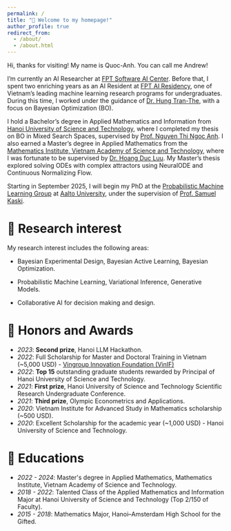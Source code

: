 ```yaml
---
permalink: /
title: "🚀 Welcome to my homepage!"
author_profile: true
redirect_from: 
  - /about/
  - /about.html
---
```


Hi, thanks for visiting! My name is Quoc-Anh. You can call me Andrew! 

I’m currently an AI Researcher at [FPT Software AI Center](https://www.facebook.com/aic.fsoft/). Before that, I spent two enriching years as an AI Resident at [FPT AI Residency](https://wp.fpt-aic.com/ai-residency/), one of Vietnam’s leading machine learning research programs for undergraduates. During this time, I worked under the guidance of [Dr. Hung Tran-The](https://scholar.google.com/citations?user=um-FS-gAAAAJ&hl=en), with a focus on Bayesian Optimization (BO).

I hold a Bachelor’s degree in Applied Mathematics and Information from [Hanoi University of Science and Technology](https://hust.edu.vn/en/), where I completed my thesis on BO in Mixed Search Spaces, supervised by [Prof. Nguyen Thi Ngoc Anh](https://scholar.google.com/citations?user=x-H87vsAAAAJ&hl=en). I also earned a Master’s degree in Applied Mathematics from the [Mathematics Institute, Vietnam Academy of Science and Technology](http://math.ac.vn/en/trang-chu/gioi-thieu-vien-toan.html), where I was fortunate to be supervised by [Dr. Hoang Duc Luu](https://scholar.google.com/citations?user=GEt6qKUAAAAJ&hl=en). My Master’s thesis explored solving ODEs with complex attractors using NeuralODE and Continuous Normalizing Flow.

Starting in September 2025, I will begin my PhD at the [Probabilistic Machine Learning Group](https://research.cs.aalto.fi/pml/) at [Aalto University](https://www.aalto.fi/en), under the supervision of [Prof. Samuel Kaski](https://kaski-lab.com/).

🔬 Research interest
======
My research interest includes the following areas:

* Bayesian Experimental Design, Bayesian Active Learning, Bayesian Optimization.

* Probabilistic Machine Learning, Variational Inference, Generative Models.

* Collaborative AI for decision making and design.


🏅 Honors and Awards
======
* *2023*: **Second prize**, Hanoi LLM Hackathon.
* *2022*: Full Scholarship for Master and Doctoral Training in Vietnam (~5,000 USD) - [Vingroup Innovation Foundation (VinIF)](https://vinif.org/en/sponsor-programs/postgraduate-scholarships/)
* *2022*: **Top 15** outstanding graduate students rewarded by Principal of Hanoi University of Science and Technology.
* *2021*: **First prize**, Hanoi University of Science and Technology Scientific Research Undergraduate Conference.
* *2021*: **Third prize**, Olympic Econometrics and Applications.
* *2020*: Vietnam Institute for Advanced Study in Mathematics scholarship (~500 USD).
* *2020*: Excellent Scholarship for the academic year (~1,000 USD) - Hanoi University of Science and Technology.


📖 Educations
======
* *2022 - 2024*: Master's degree in Applied Mathematics, Mathematics Institute, Vietnam Academy of Science and Technology.
* *2018 - 2022*: Talented Class of the Applied Mathematics and Information Major at Hanoi University of Science and Technology (Top 2/150 of Faculty).
* *2015 - 2018*: Mathematics Major, Hanoi–Amsterdam High School for the Gifted.

